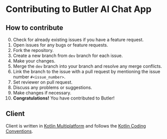 # Contributing to Butler AI Chat App

## How to contribute

0. Check for already existing issues if you have a feature request.
1. Open issues for any bugs or feature requests.
2. Fork the repository.
3. Create a new branch from `dev` branch for each issue.
4. Make your changes.
5. Merge the `dev` branch into your branch and resolve any merge conflicts.
6. Link the branch to the issue with a pull request by mentioning the issue number `#<issue_number>`.
7. Set reviewer on pull request.
8. Discuss any problems or suggestions.
9. Make changes if necessary.
10. **Congratulations!** You have contributed to Butler!

## Client

Client is written in [Kotlin Multiplatform](https://kotlinlang.org/docs/reference/multiplatform.html) and follows the [Kotlin Coding Conventions](https://kotlinlang.org/docs/reference/coding-conventions.html).
